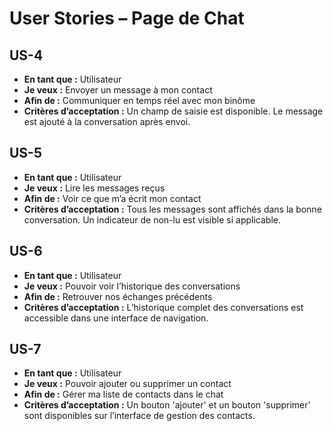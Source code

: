 # User Stories – Page de Chat

## US-4
- **En tant que :** Utilisateur
- **Je veux :** Envoyer un message à mon contact
- **Afin de :** Communiquer en temps réel avec mon binôme
- **Critères d’acceptation :** Un champ de saisie est disponible. Le message est ajouté à la conversation après envoi.

## US-5
- **En tant que :** Utilisateur
- **Je veux :** Lire les messages reçus
- **Afin de :** Voir ce que m’a écrit mon contact
- **Critères d’acceptation :** Tous les messages sont affichés dans la bonne conversation. Un indicateur de non-lu est visible si applicable.

## US-6
- **En tant que :** Utilisateur
- **Je veux :** Pouvoir voir l’historique des conversations
- **Afin de :** Retrouver nos échanges précédents
- **Critères d’acceptation :** L’historique complet des conversations est accessible dans une interface de navigation.

## US-7
- **En tant que :** Utilisateur
- **Je veux :** Pouvoir ajouter ou supprimer un contact
- **Afin de :** Gérer ma liste de contacts dans le chat
- **Critères d’acceptation :** Un bouton 'ajouter' et un bouton 'supprimer' sont disponibles sur l’interface de gestion des contacts.
